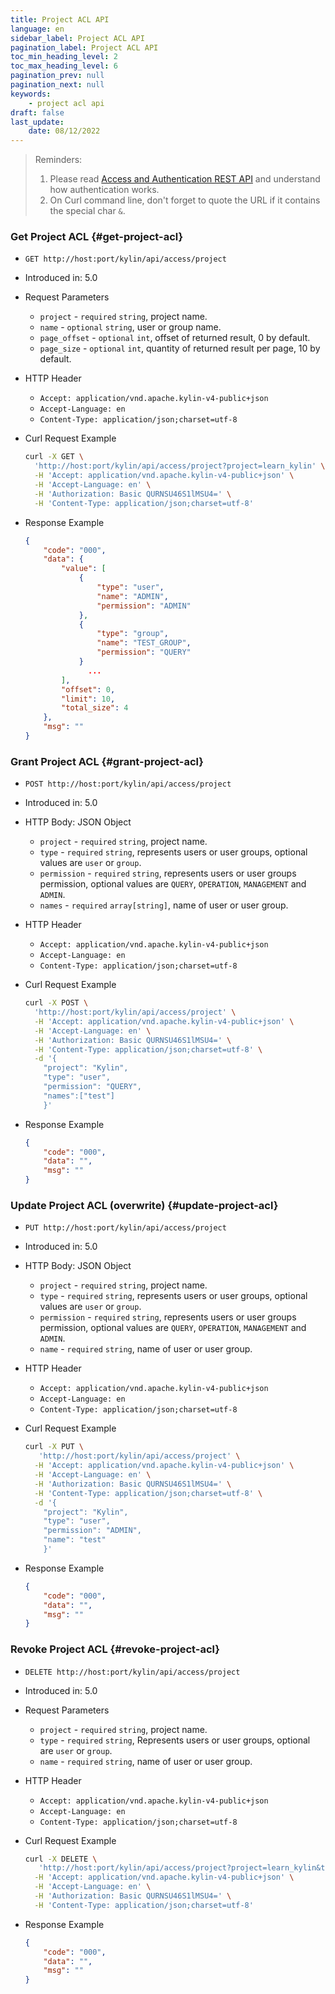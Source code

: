 ```yaml
---
title: Project ACL API
language: en
sidebar_label: Project ACL API
pagination_label: Project ACL API
toc_min_heading_level: 2
toc_max_heading_level: 6
pagination_prev: null
pagination_next: null
keywords:
    - project acl api
draft: false
last_update:
    date: 08/12/2022
---
```


> Reminders:
>
> 1. Please read [Access and Authentication REST API](../authentication.md) and understand how authentication works.
> 2. On Curl command line, don't forget to quote the URL if it contains the special char `&`.


###  Get Project ACL {#get-project-acl}

- `GET http://host:port/kylin/api/access/project`

- Introduced in: 5.0

- Request Parameters

  - `project` - `required` `string`, project name.
  - `name` - `optional` `string`, user or group name.
  - `page_offset` - `optional` `int`, offset of returned result, 0 by default.
  - `page_size` - `optional` `int`, quantity of returned result per page, 10 by default.

- HTTP Header

  - `Accept: application/vnd.apache.kylin-v4-public+json`
  - `Accept-Language: en`
  - `Content-Type: application/json;charset=utf-8`

- Curl Request Example

  ```sh
  curl -X GET \
    'http://host:port/kylin/api/access/project?project=learn_kylin' \
    -H 'Accept: application/vnd.apache.kylin-v4-public+json' \
    -H 'Accept-Language: en' \
    -H 'Authorization: Basic QURNSU46S1lMSU4=' \
    -H 'Content-Type: application/json;charset=utf-8'
  ```

- Response Example

  ```json
  {
      "code": "000",
      "data": {
          "value": [
              {
                  "type": "user",
                  "name": "ADMIN",
                  "permission": "ADMIN"
              },
              {
                  "type": "group",
                  "name": "TEST_GROUP",
                  "permission": "QUERY"
              }
            	...
          ],
          "offset": 0,
          "limit": 10,
          "total_size": 4
      },
      "msg": ""
  }
  ```



###  Grant Project ACL {#grant-project-acl}

- `POST http://host:port/kylin/api/access/project`

- Introduced in: 5.0

- HTTP Body: JSON Object

  - `project` - `required` `string`, project name.
  - `type` - `required` `string`,  represents users or user groups, optional values are `user` or `group`.
  - `permission` - `required` `string`,  represents users or user groups permission, optional values are `QUERY`, `OPERATION`,  `MANAGEMENT` and  `ADMIN`.
  - `names` - `required` `array[string]`, name of user or user group.

- HTTP Header

  - `Accept: application/vnd.apache.kylin-v4-public+json`
  - `Accept-Language: en`
  - `Content-Type: application/json;charset=utf-8`

- Curl Request Example

  ```sh
  curl -X POST \
    'http://host:port/kylin/api/access/project' \
    -H 'Accept: application/vnd.apache.kylin-v4-public+json' \
    -H 'Accept-Language: en' \
    -H 'Authorization: Basic QURNSU46S1lMSU4=' \
    -H 'Content-Type: application/json;charset=utf-8' \
    -d '{
      "project": "Kylin",
      "type": "user",
      "permission": "QUERY",
      "names":["test"]
      }'
  ```

- Response Example

  ```json
  {
      "code": "000",
      "data": "",
      "msg": ""
  }
  ```



###  Update Project ACL (overwrite) {#update-project-acl}

- `PUT http://host:port/kylin/api/access/project`

- Introduced in: 5.0

- HTTP Body: JSON Object
  - `project` - `required` `string`, project name.
  - `type` - `required` `string`, represents users or user groups, optional values are `user` or `group`.
  - `permission` - `required` `string`, represents users or user groups permission, optional values are `QUERY`, `OPERATION`,  `MANAGEMENT` and  `ADMIN`.
  - `name` - `required` `string`, name of user or user group.

- HTTP Header

  - `Accept: application/vnd.apache.kylin-v4-public+json`
  - `Accept-Language: en`
  - `Content-Type: application/json;charset=utf-8`

- Curl Request Example

  ```sh
  curl -X PUT \
     'http://host:port/kylin/api/access/project' \
    -H 'Accept: application/vnd.apache.kylin-v4-public+json' \
    -H 'Accept-Language: en' \
    -H 'Authorization: Basic QURNSU46S1lMSU4=' \
    -H 'Content-Type: application/json;charset=utf-8' \
    -d '{
      "project": "Kylin",
      "type": "user",
      "permission": "ADMIN",
      "name": "test"
      }'
  ```

- Response Example

  ```json
  {
      "code": "000",
      "data": "",
      "msg": ""
  }
  ```



###  Revoke Project ACL {#revoke-project-acl}

- `DELETE http://host:port/kylin/api/access/project`

- Introduced in: 5.0

- Request Parameters

  - `project` - `required` `string`, project name. 
  - `type` - `required` `string`,  Represents users or user groups, optional are `user` or `group`.
  - `name` - `required` `string`, name of user or user group.

- HTTP Header

  - `Accept: application/vnd.apache.kylin-v4-public+json`
  - `Accept-Language: en`
  - `Content-Type: application/json;charset=utf-8`

- Curl Request Example

  ```sh
  curl -X DELETE \
     'http://host:port/kylin/api/access/project?project=learn_kylin&type=user&name=test' \
    -H 'Accept: application/vnd.apache.kylin-v4-public+json' \
    -H 'Accept-Language: en' \
    -H 'Authorization: Basic QURNSU46S1lMSU4=' \
    -H 'Content-Type: application/json;charset=utf-8'
  ```

- Response Example

  ```json
  {
      "code": "000",
      "data": "",
      "msg": ""
  }
  ```



